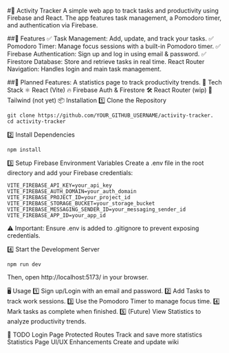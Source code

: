 #📌 Activity Tracker
A simple web app to track tasks and productivity using Firebase and React. The app features task management, a Pomodoro timer, and authentication via Firebase.

##🚀 Features
✅ Task Management: Add, update, and track your tasks.
✅ Pomodoro Timer: Manage focus sessions with a built-in Pomodoro timer.
✅ Firebase Authentication: Sign up and log in using email & password.
✅ Firestore Database: Store and retrieve tasks in real time.
React Router Navigation: Handles login and main task management.

##🚀 Planned Features: A statistics page to track productivity trends.
📂 Tech Stack
⚛️ React (Vite)
🔥 Firebase Auth & Firestore
🛠️ React Router (wip)
🎨 Tailwind (not yet)
📦 Installation
1️⃣ Clone the Repository

```
git clone https://github.com/YOUR_GITHUB_USERNAME/activity-tracker.
cd activity-tracker
```

2️⃣ Install Dependencies

```
npm install
```

3️⃣ Setup Firebase Environment Variables
Create a .env file in the root directory and add your Firebase credentials:

```
VITE_FIREBASE_API_KEY=your_api_key
VITE_FIREBASE_AUTH_DOMAIN=your_auth_domain
VITE_FIREBASE_PROJECT_ID=your_project_id
VITE_FIREBASE_STORAGE_BUCKET=your_storage_bucket
VITE_FIREBASE_MESSAGING_SENDER_ID=your_messaging_sender_id
VITE_FIREBASE_APP_ID=your_app_id
```

⚠️ Important: Ensure .env is added to .gitignore to prevent exposing credentials.

4️⃣ Start the Development Server

```
npm run dev
```

Then, open http://localhost:5173/ in your browser.

🖥️ Usage
1️⃣ Sign up/Login with an email and password.
2️⃣ Add Tasks to track work sessions.
3️⃣ Use the Pomodoro Timer to manage focus time.
4️⃣ Mark tasks as complete when finished.
5️⃣ (Future) View Statistics to analyze productivity trends.

📌 TODO
Login Page
Protected Routes
Track and save more statistics
Statistics Page
UI/UX Enhancements
Create and update wiki
